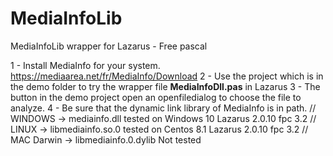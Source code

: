 # MediaInfoLib
MediaInfoLib wrapper for Lazarus - Free pascal

1 - Install  MediaInfo for your system.   https://mediaarea.net/fr/MediaInfo/Download
2 - Use the project which is in the demo folder to try the wrapper file  **MediaInfoDll.pas** in Lazarus
3 - The button in the demo project open an openfiledialog to choose the file to analyze.
4 - Be sure that the dynamic link library of MediaInfo is in path. 
// WINDOWS -> mediainfo.dll    tested on Windows 10 Lazarus 2.0.10 fpc 3.2
// LINUX -> libmediainfo.so.0  tested on Centos 8.1 Lazarus 2.0.10 fpc 3.2
// MAC Darwin -> libmediainfo.0.dylib     Not tested



